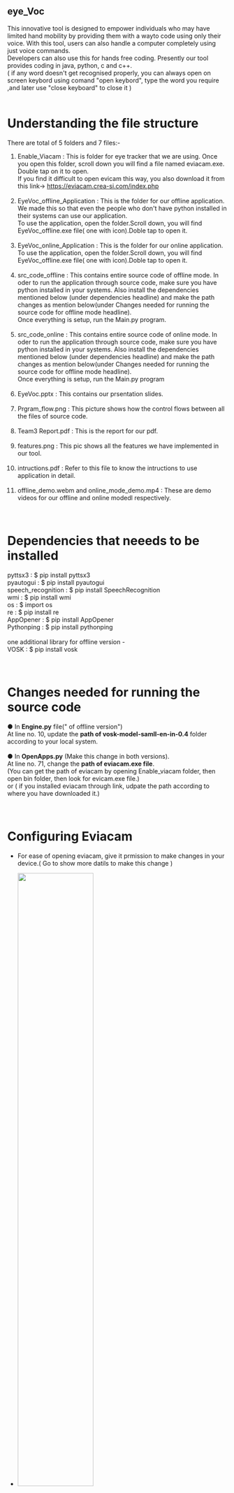 ## eye_Voc
This innovative tool is designed to empower individuals who may have limited hand mobility by providing them with a wayto code using only their voice. With this tool, users can also handle a computer completely using just voice commands.</br>
Developers can also use this for hands free coding. Presently our tool provides coding in java, python, c and c++.</br>
( if any word doesn't get recognised properly, you can always open on screen keybord using comand "open keybord", type the word you require ,and later use "close keyboard" to close it )</br></br>

# Understanding the file structure
There are total of 5 folders and 7 files:-
1. Enable_Viacam : This is folder for eye tracker that we are using. Once you open this folder, scroll down you will find a file named eviacam.exe. Double tap on                     it to open.</br>
                   If you find it difficult to open evicam this way, you also download it from this link-> https://eviacam.crea-si.com/index.php
  </br></br>                 
2. EyeVoc_offline_Application :  This is the folder for our offline application. We made this so that even the people who don't have python installed in their                           systems can use our application.</br>
                    To use the application, open the folder.Scroll down, you will find EyeVoc_offline.exe file( one with icon).Doble tap to open it.
  </br></br>                  
3. EyeVoc_online_Application : This is the folder for our online application.</br>
                     To use the application, open the folder.Scroll down, you will find EyeVoc_offline.exe file( one with icon).Doble tap to open it.
  </br></br>                   
4. src_code_offline : This contains entire source code of offline mode. In oder to run the application through source code, make sure you have python installed in                     your systems. Also install the dependencies mentioned below (under dependencies headline) and make the path changes as mention below(under Changes needed for running the source code for offline mode headline).</br>
                     Once everything is setup, run the Main.py program.
    </br></br>                 
 5. src_code_online : This contains entire source code of online mode. In oder to run the application through source code, make sure you have python installed in                          your systems. Also install the dependencies mentioned below (under dependencies headline) and make the path changes as mention below(under Changes needed for running the source code for offline mode headline).</br>
                       Once everything is setup, run the Main.py program
     </br></br>
  6. EyeVoc.pptx : This contains our prsentation slides.
  </br></br>
  7. Prgram_flow.png : This picture shows how the control flows between all the files of source code.
  </br></br>
  8. Team3 Report.pdf : This is the report for our pdf.
  </br></br>
  9. features.png :  This pic shows all the features we have implemented in our tool.
  </br></br>
  10. intructions.pdf : Refer to this file to know the intructions to use application in detail.
  </br></br>
  11. offline_demo.webm and online_mode_demo.mp4 : These are demo videos for our offline and online modedl respectively.
   </br></br></br>
   
# Dependencies that neeeds to be installed
pyttsx3 : $ pip install pyttsx3 </br>
pyautogui : $ pip install pyautogui </br>
speech_recognition : $ pip install SpeechRecognition </br>
wmi : $ pip install wmi </br>
os : $ import os </br>
re : $ pip install re </br>
AppOpener : $ pip install AppOpener </br>
Pythonping : $ pip install pythonping </br>
</br>
one additional library for offline version -</br>
VOSK : $ pip install vosk
</br></br></br>
# Changes needed for running the source code
● In <b>Engine.py</b> file(" of offline version")</br>
At line no. 10, update the <b> path of vosk-model-samll-en-in-0.4</b> folder according to your local system. 
</br></br>
●  In <b>OpenApps.py</b> (Make this change in both versions).</br>
At line no. 71, change the <b> path of eviacam.exe file</b>. </br>
(You can get the path of eviacam by opening Enable_viacam folder, then open bin
folder, then look for evicam.exe file.) 
</br> or ( if you installed eviacam through link, udpate the path according to where you have downloaded it.)
</br></br></br>

# Configuring Eviacam
- For ease of opening eviacam, give it prmission to make changes in your device.( Go to show more datils to make this change )
- <img src="https://github.com/pranjali1205/eye_Voc/assets/93343451/e8f82122-e818-428d-9026-f93afbba8d14" width=60% height=60% >
   
   </br></br>
- on eviacam window, go to congiguartion.Then select options.(as shown below)
- <img src= "https://github.com/pranjali1205/eye_Voc/assets/93343451/c6420e18-40c1-4608-aa16-1c9b8e744a6d"  > 
 </br></br>
- Then, go to click tab and make the changes as shown below.( this step is necessary in order to prevent unessary clicks when you are staring at a place )
- <img src="https://github.com/pranjali1205/eye_Voc/assets/93343451/dd4ca94a-19ce-414f-9d14-f55f54f44afb" width=60% height=60% >you can unselect "Show Click Window"
  </br></br>
- These were all necessary changes. You can also make other changes in motion or speed of cursor according to your convenience.
</br></br></br>
# Pros and cons of online and offline versions
</br> <b>Online :</b></br>
- this version has better accuracy, as it is trained on huge collection of words.
- However, it may take a bit longer to respond since it relies on Google's speech recognition technology to recognize the words. To verify each word, the system needs to connect to a server, and the recognized word is then sent back as a response.As a result the response speed depends on the internet speed. 
</br></br>
</br> <b>Offline :</b></br>
(Since we can't access internet everywhere, we thought of bringing a offline version which can be used anywhere without worrying about the net connection)
- This version has a very quick response time.
- However, it may not always predict the word correctly, as it is only trained on commonly used words.Because of which many morden words or the words which we do not use in day to day life might not be present in the data. For eg :- "Whatsapp" isn't there in the collection of words. But in oder to use it we added alternatives which were getting recognised when tried to say whatsapp.So we added "what's up" as an ulternative to that.</br> 
- We have done the same practise for all other words to enhance the accuracy of our tool. 
</br></br></br>

# Link to all the voice commands
</br> https://docs.google.com/document/d/19MFWQ_5MpEi7aJvZREQXF3sdn0hBGh0vE0YTHDRHvIw/edit
</br></br></br>
<b>NOTE :</b> We have developed this tool entirely on Windows platform. So the users using other os might face some dependencies problem. Hence we suggest using windows os to test or exprience functionalities of our tool.

